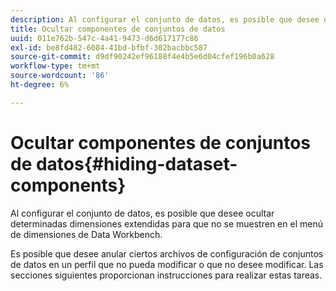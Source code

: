 ```yaml
---
description: Al configurar el conjunto de datos, es posible que desee ocultar determinadas dimensiones extendidas para que no se muestren en el menú de dimensiones de Data Workbench.
title: Ocultar componentes de conjuntos de datos
uuid: 011e762b-547c-4a41-9473-d6d617177c86
exl-id: be8fd482-6084-41bd-bfbf-302bacbbc587
source-git-commit: d9df90242ef96188f4e4b5e6d04cfef196b0a628
workflow-type: tm+mt
source-wordcount: '86'
ht-degree: 6%

---
```


# Ocultar componentes de conjuntos de datos{#hiding-dataset-components}

Al configurar el conjunto de datos, es posible que desee ocultar determinadas dimensiones extendidas para que no se muestren en el menú de dimensiones de Data Workbench.

Es posible que desee anular ciertos archivos de configuración de conjuntos de datos en un perfil que no pueda modificar o que no desee modificar. Las secciones siguientes proporcionan instrucciones para realizar estas tareas.
